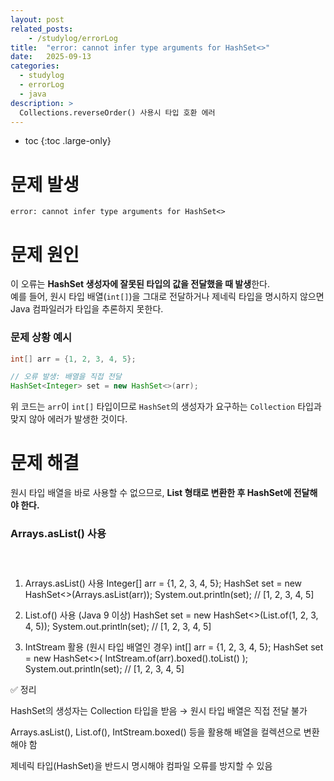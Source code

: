 ```yaml
---
layout: post
related_posts:
    - /studylog/errorLog
title:  "error: cannot infer type arguments for HashSet<>"
date:   2025-09-13
categories:
  - studylog
  - errorLog
  - java
description: >
  Collections.reverseOrder() 사용시 타입 호환 에러
---
```

* toc
{:toc .large-only}

# 문제 발생
`error: cannot infer type arguments for HashSet<>`

# 문제 원인
이 오류는 **HashSet 생성자에 잘못된 타입의 값을 전달했을 때 발생**한다.   
예를 들어, 원시 타입 배열(`int[]`)을 그대로 전달하거나 제네릭 타입을 명시하지 않으면 Java 컴파일러가 타입을 추론하지 못한다. 

### 문제 상황 예시
```java
int[] arr = {1, 2, 3, 4, 5};

// 오류 발생: 배열을 직접 전달
HashSet<Integer> set = new HashSet<>(arr);
```
위 코드는 `arr`이 `int[]` 타입이므로 `HashSet`의 생성자가 요구하는 `Collection` 타입과 맞지 않아 에러가 발생한 것이다.

# 문제 해결
원시 타입 배열을 바로 사용할 수 없으므로, **List 형태로 변환한 후 HashSet에 전달해야 한다.**
### Arrays.asList() 사용
```python

```

```python

```

```python

```
1. Arrays.asList() 사용
Integer[] arr = {1, 2, 3, 4, 5};
HashSet<Integer> set = new HashSet<>(Arrays.asList(arr));
System.out.println(set); // [1, 2, 3, 4, 5]

2. List.of() 사용 (Java 9 이상)
HashSet<Integer> set = new HashSet<>(List.of(1, 2, 3, 4, 5));
System.out.println(set); // [1, 2, 3, 4, 5]

3. IntStream 활용 (원시 타입 배열인 경우)
int[] arr = {1, 2, 3, 4, 5};
HashSet<Integer> set = new HashSet<>(
    IntStream.of(arr).boxed().toList()
);
System.out.println(set); // [1, 2, 3, 4, 5]

✅ 정리

HashSet의 생성자는 Collection 타입을 받음 → 원시 타입 배열은 직접 전달 불가

Arrays.asList(), List.of(), IntStream.boxed() 등을 활용해 배열을 컬렉션으로 변환해야 함

제네릭 타입(HashSet<Integer>)을 반드시 명시해야 컴파일 오류를 방지할 수 있음